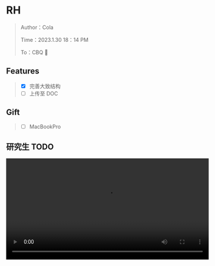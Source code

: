 # RH

> Author：Cola
>
> Time：2023.1.30 18：14 PM
>
> To：CBQ 🌹

## Features

> - [x] 完善大致结构
> - [ ] 上传至 DOC

## Gift

> - [ ] MacBookPro

## 研究生 TODO

<video src="/videos/ShuoShiYanJiuSheng.mp4" controls="controls" width="550px"/>

> - 二十出头的年纪，更应该用纵向的发展的眼光看待事情，而非溺于眼前的种种

## 一、2023.1.23 - 1.28

> - [ ]  流浪地球  （TODO Pic）
> - [ ] 怀念于温柔之乡
> - [x] 多远都要在一起
> - [x] 心墙

### 1.1 流浪地球

> 今人不见古时月，今月曾经照古人。

<video src="/videos/LiuLangDiQiu.mp4" controls="controls" width="550px"/>

### 1.2 怀念于温柔之乡

> 旧人无需知近况，新人不必问过往。

<video src="/videos/XinRenBuBiWenGuoWang.mp4" controls="controls" width="550px"/>

## 二、2323.1.28 - **

> - [ ] 老君山

### 2.1 老君山

> 远赴人间惊鸿宴，一睹人间盛世颜、

## 三、音乐

> - [x] 多远都要在一起
> - [x] 心墙
> - [x] 南山南

### 3.1 多远都要在一起

> - **我能习惯远距离 爱总是身不由己**
> -  **宁愿换个方式 至少还能遥远爱着你**
> - **爱能克服远距离 多远都要在一起**

> - **想像 你失落的唇印**
>- **想像 你失约的旅行**
> - **想像 你离开的一刻**
>- **如果我有留下你的勇气**

> - **如果阳光 永远都炽热**
>- **如果彩虹 不会掉颜色**
> - **你能不能 不离开呢**

<video src="/videos/DuoYuanDouYaoZaiYiQi.mp4" controls="controls" width="550px"/>

### 3.2 心墙

> - **第一次遇见阴天遮住你侧脸，有什么故事好像了解，我感觉我懂你的特别。**

<video src="/videos/DiYiCiYuJianYingTianZheZhuNiCeLian.mp4" controls="controls" width="550px"/>

### 3.3 南山南

> 他说你任何为人称道的美丽不及他第一次遇见你。
>
> - 你在南方的艳阳里，大雪风飞。
> - 我在北方的寒夜你，四季如春。

<video src="/videos/NanShanNan.mp4" controls="controls" width="550px"/>